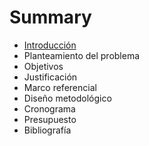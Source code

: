 # Summary

* [Introducción](CONTENIDO/INTRODUCCION.md)
* Planteamiento del problema
* Objetivos
* Justificación
* Marco referencial
* Diseño metodológico
* Cronograma
* Presupuesto
* Bibliografía

